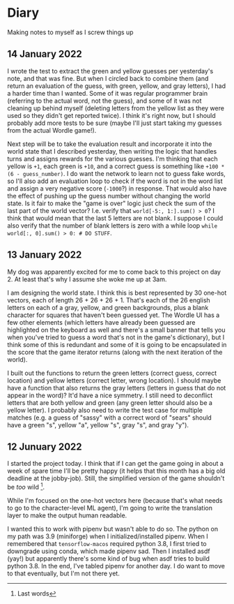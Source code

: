 # Diary

Making notes to myself as I screw things up

## 14 January 2022

I wrote the test to extract the green and yellow guesses per yesterday's note, and that was fine. But when I circled back to combine them (and return an evaluation of the guess, with green, yellow, and gray letters), I had a harder time than I wanted. Some of it was regular programmer brain (referring to the actual word, not the guess), and some of it was not cleaning up behind myself (deleting letters from the yellow list as they were used so they didn't get reported twice). I think it's right now, but I should probably add more tests to be sure (maybe I'll just start taking my guesses from the actual Wordle game!).

Next step will be to take the evaluation result and incorporate it into the world state that I described yesterday, then writing the logic that handles turns and assigns rewards for the various guesses. I'm thinking that each yellow is `+1`, each green is `+10`, and a correct guess is something like `+100 * (6 - guess_number)`. I do want the network to learn not to guess fake words, so I'll also add an evaluation loop to check if the word is not in the word list and assign a very negative score (`-1000`?) in response. That would also have the effect of pushing up the guess number without changing the world state. Is it fair to make the "game is over" logic just check the sum of the last part of the world vector? I.e. verify that `world[-5:, 1:].sum() > 0`? I think that would mean that the last 5 letters are not blank. I suppose I could also verify that the number of blank letters is zero with a while loop `while world[:, 0].sum() > 0: # DO STUFF`.

## 13 January 2022

My dog was apparently excited for me to come back to this project on day 2. At least that's why I assume she woke me up at 3am.

I am designing the world state. I think this is best represented by 30 one-hot vectors, each of length 26 + 26 + 26 + 1. That's each of the 26 english letters on each of a gray, yellow, and green backgrounds, plus a blank character for squares that haven't been guessed yet. The Wordle UI has a few other elements (which letters have already been guessed are highlighted on the keyboard as well and there's a small banner that tells you when you've tried to guess a word that's not in the game's dictionary), but I think some of this is redundant and some of it is going to be encapsulated in the score that the game iterator returns (along with the next iteration of the world).

I built out the functions to return the green letters (correct guess, correct location) and yellow letters (correct letter, wrong location). I should maybe have a function that also returns the gray letters (letters in guess that do not appear in the word)? It'd have a nice symmetry. I still need to deconflict letters that are both yellow and green (any green letter should also be a yellow letter). I probably also need to write the test case for multiple matches (e.g. a guess of "sassy" with a correct word of "sears" should have a green "s", yellow "a", yellow "s", gray "s", and gray "y").

## 12 Junuary 2022

I started the project today. I think that if I can get the game going in about a week of spare time I'll be pretty happy (it helps that this month has a big old deadline at the jobby-job). Still, the simplified version of the game shouldn't be *too* wild [^1].

While I'm focused on the one-hot vectors here (because that's what needs to go to the character-level ML agent), I'm going to write the translation layer to make the output human readable.

I wanted this to work with pipenv but wasn't able to do so. The python on my path was 3.9 (miniforge) when I initialized/installed pipenv. When I remembered that `tensorflow-macos` required python 3.8, I first tried to downgrade using conda, which made pipenv sad. Then I installed asdf (yay!) but apparently there's some kind of bug when asdf tries to build python 3.8. In the end, I've tabled pipenv for another day. I do want to move to that eventually, but I'm not there yet.

[^1]: Last words
